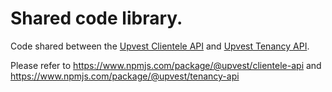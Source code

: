 # Shared code library.

Code shared between the [Upvest Clientele API](https://www.npmjs.com/package/@upvest/clientele-api) and [Upvest Tenancy API](https://www.npmjs.com/package/@upvest/tenancy-api).

Please refer to https://www.npmjs.com/package/@upvest/clientele-api and https://www.npmjs.com/package/@upvest/tenancy-api
